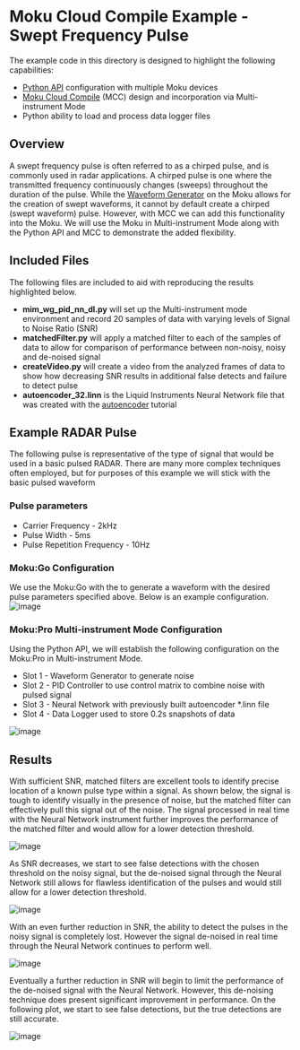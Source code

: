# Moku Cloud Compile Example - Swept Frequency Pulse

The example code in this directory is designed to highlight the following capabilities:

- [Python API](https://apis.liquidinstruments.com/api/) configuration with multiple Moku devices
- [Moku Cloud Compile](https://apis.liquidinstruments.com/mcc/) (MCC) design and incorporation via Multi-instrument Mode
- Python ability to load and process data logger files


## Overview
A swept frequency pulse is often referred to as a chirped pulse, and is commonly used in radar applications.  A chirped pulse is one where the transmitted frequency continuously changes (sweeps) throughout the duration of the pulse.  While the [Waveform Generator](https://liquidinstruments.com/products/integrated-instruments/waveform-generator/)  on the Moku allows for the creation of swept waveforms, it cannot by default create a chirped (swept waveform) pulse.  However, with MCC we can add this functionality into the Moku.  We will use the Moku in Multi-instrument Mode along with the Python API and MCC to demonstrate the added flexibility.  

## Included Files
The following files are included to aid with reproducing the results highlighted below.

- **mim\_wg\_pid\_nn\_dl.py** will set up the Multi-instrument mode environment and record 20 samples of data with varying levels of Signal to Noise Ratio (SNR)
- **matchedFilter.py** will apply a matched filter to each of the samples of data to allow for comparison of performance between non-noisy, noisy and de-noised signal
- **createVideo.py** will create a video from the analyzed frames of data to show how decreasing SNR results in additional false detects and failure to detect pulse
- **autoencoder_32.linn** is the Liquid Instruments Neural Network file that was created with the [autoencoder](https://apis.liquidinstruments.com/mnn/examples/Autoencoder.html) tutorial

## Example RADAR Pulse
The following pulse is representative of the type of signal that would be used in a basic pulsed RADAR.  There are many more complex techniques often employed, but for purposes of this example we will stick with the basic pulsed waveform

### Pulse parameters
- Carrier Frequency - 2kHz
- Pulse Width - 5ms
- Pulse Repetition Frequency - 10Hz

### Moku:Go Configuration
We use the Moku:Go with the to generate a waveform with the desired pulse parameters specified above.  Below is an example configuration.
![image](images/WGConfiguration.png)

### Moku:Pro Multi-instrument Mode Configuration
Using the Python API, we will establish the following configuration on the Moku:Pro in Multi-instrument Mode. 

- Slot 1 - Waveform Generator to generate noise
- Slot 2 - PID Controller to use control matrix to combine noise with pulsed signal
- Slot 3 - Neural Network with previously built autoencoder *.linn file
- Slot 4 - Data Logger used to store 0.2s snapshots of data

![image](images/MiMConfiguration.png)

## Results
With sufficient SNR, matched filters are excellent tools to identify precise location of a known pulse type within a signal.  As shown below, the signal is tough to identify visually in the presence of noise, but the matched filter can effectively pull this signal out of the noise.  The signal processed in real time with the Neural Network instrument further improves the performance of the matched filter and would allow for a lower detection threshold. 

![image](images/image20.png)

As SNR decreases, we start to see false detections with the chosen threshold on the noisy signal, but the de-noised signal through the Neural Network still allows for flawless identification of the pulses and would still allow for a lower detection threshold.  

![image](images/image9.png)

With an even further reduction in SNR, the ability to detect the pulses in the noisy signal is completely lost.  However the signal de-noised in real time through the Neural Network continues to perform well.

![image](images/image6.png)

Eventually a further reduction in SNR will begin to limit the performance of the de-noised signal with the Neural Network.  However, this de-noising technique does present significant improvement in performance.  On the following plot, we start to see false detections, but the true detections are still accurate.  

![image](images/image2.png)
